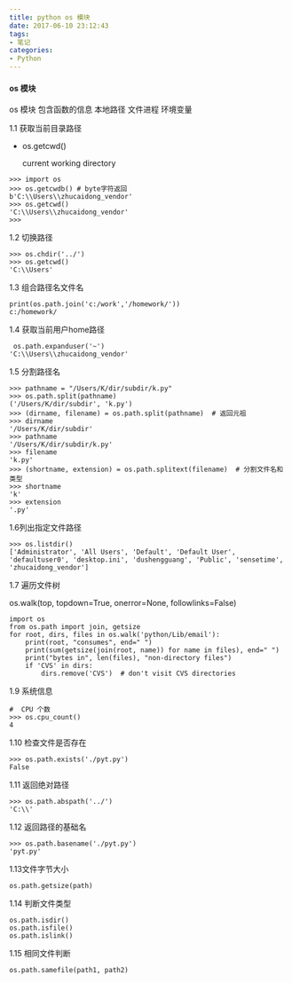 ```yaml
---
title: python os 模块
date: 2017-06-10 23:12:43
tags:
- 笔记
categories: 
- Python
---
```

#### os 模块
os 模块 包含函数的信息 本地路径 文件进程 环境变量

1.1 获取当前目录路径 
- os.getcwd() 

    current working directory

```
>>> import os
>>> os.getcwdb() # byte字符返回
b'C:\\Users\\zhucaidong_vendor'
>>> os.getcwd()
'C:\\Users\\zhucaidong_vendor'
>>>
```
1.2 切换路径
```
>>> os.chdir('../')
>>> os.getcwd()
'C:\\Users'
```

1.3 组合路径名文件名
```
print(os.path.join('c:/work','/homework/'))
c:/homework/
```
1.4 获取当前用户home路径
```
 os.path.expanduser('~')
'C:\\Users\\zhucaidong_vendor'
```

1.5 分割路径名
```
>>> pathname = "/Users/K/dir/subdir/k.py"
>>> os.path.split(pathname)
('/Users/K/dir/subdir', 'k.py')
>>> (dirname, filename) = os.path.split(pathname)  # 返回元祖
>>> dirname
'/Users/K/dir/subdir'
>>> pathname
'/Users/K/dir/subdir/k.py'
>>> filename
'k.py'
>>> (shortname, extension) = os.path.splitext(filename)  # 分割文件名和类型
>>> shortname
'k'
>>> extension
'.py'
```

1.6列出指定文件路径

```
>>> os.listdir()
['Administrator', 'All Users', 'Default', 'Default User', 'defaultuser0', 'desktop.ini', 'dushengguang', 'Public', 'sensetime', 'zhucaidong_vendor']
```
1.7 遍历文件树

os.walk(top, topdown=True, onerror=None, followlinks=False)

```
import os
from os.path import join, getsize
for root, dirs, files in os.walk('python/Lib/email'):
    print(root, "consumes", end=" ")
    print(sum(getsize(join(root, name)) for name in files), end=" ")
    print("bytes in", len(files), "non-directory files")
    if 'CVS' in dirs:
        dirs.remove('CVS')  # don't visit CVS directories
```
1.9 系统信息
```
#  CPU 个数
>>> os.cpu_count()
4
```

1.10 检查文件是否存在
```
>>> os.path.exists('./pyt.py')
False
```

1.11 返回绝对路径
```
>>> os.path.abspath('../')
'C:\\'
```
1.12 返回路径的基础名
```
>>> os.path.basename('./pyt.py')
'pyt.py'
```
1.13文件字节大小 
```
os.path.getsize(path)
```
1.14 判断文件类型
```
os.path.isdir()
os.path.isfile()
os.path.islink()
```

1.15 相同文件判断
```
os.path.samefile(path1, path2)
```
